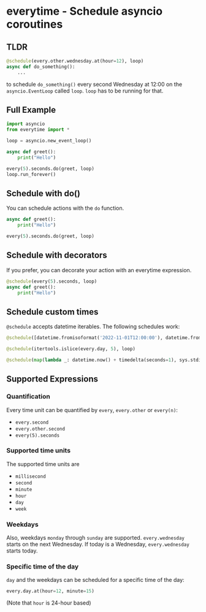 # everytime - Schedule asyncio coroutines

## TLDR
```python
@schedule(every.other.wednesday.at(hour=12), loop)
async def do_something():
    ...
```
to schedule `do_something()` every second Wednesday at 12:00 on the `asyncio.EventLoop` called `loop`. `loop` has to be running for that.

## Full Example
```python
import asyncio
from everytime import *

loop = asyncio.new_event_loop()

async def greet():
    print("Hello")

every(5).seconds.do(greet, loop)
loop.run_forever()
```

## Schedule with do()
You can schedule actions with the `do` function.
```python
async def greet():
    print("Hello")

every(5).seconds.do(greet, loop)
```

## Schedule with decorators
If you prefer, you can decorate your action with an everytime expression.
```python
@schedule(every(5).seconds, loop)
async def greet():
    print("Hello")
```

## Schedule custom times
`@schedule` accepts datetime iterables. The following schedules work:
```python
@schedule([datetime.fromisoformat('2022-11-01T12:00:00'), datetime.fromisoformat('2023-01-01T12:00:00')], loop)

@schedule(itertools.islice(every.day, 5), loop)

@schedule(map(lambda _: datetime.now() + timedelta(seconds=1), sys.stdin), loop)
```

## Supported Expressions

### Quantification
Every time unit can be quantified by `every`, `every.other` or `every(n)`:
- `every.second`
- `every.other.second`
- `every(5).seconds`

### Supported time units
The supported time units are
- `millisecond`
- `second`
- `minute`
- `hour`
- `day`
- `week`

### Weekdays
Also, weekdays `monday` through `sunday` are supported. `every.wednesday` starts on the next Wednesday. If today is a Wednesday, `every.wednesday` starts today.

### Specific time of the day
`day` and the weekdays can be scheduled for a specific time of the day:
```python
every.day.at(hour=12, minute=15)
```
(Note that `hour` is 24-hour based)
